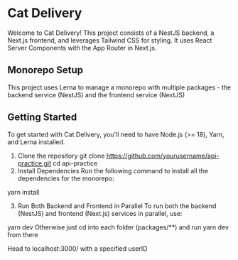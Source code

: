 # Cat Delivery

Welcome to Cat Delivery! This project consists of a NestJS backend, a Next.js frontend, and leverages Tailwind CSS for styling. It uses React Server Components with the App Router in Next.js.

## Monorepo Setup
This project uses Lerna to manage a monorepo with multiple packages -  the backend service (NestJS) and the frontend service (NextJS)


## Getting Started

To get started with Cat Delivery, you'll need to have Node.js (>= 18), Yarn, and Lerna installed.

1. Clone the repository
   git clone https://github.com/yourusername/api-practice.git
   cd api-practice
2. Install Dependencies
   Run the following command to install all the dependencies for the monorepo:

yarn install 

3. Run Both Backend and Frontend in Parallel
To run both the backend (NestJS) and frontend (Next.js) services in parallel, use:

yarn dev
Otherwise just cd into each folder (packages/**) and run yarn dev from there

Head to localhost:3000/<USER-ID> with a specified userID
